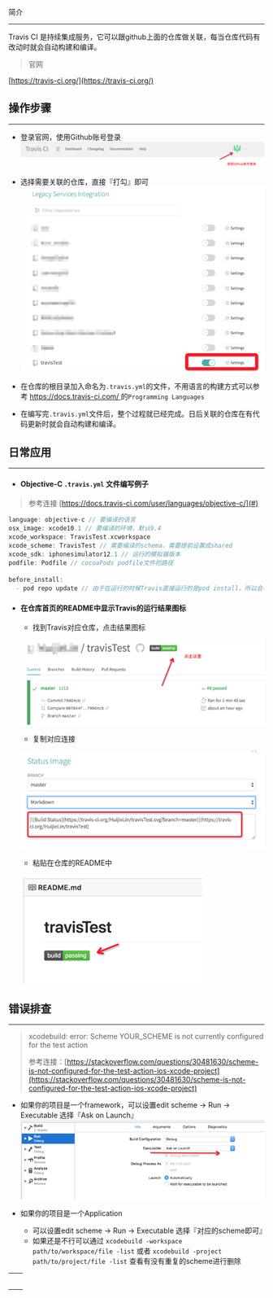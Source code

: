 简介

---

Travis CI 是持续集成服务，它可以跟github上面的仓库做关联，每当仓库代码有改动时就会自动构建和编译。

> 官网

[https://travis-ci.org/](https://travis-ci.org/)

## 操作步骤

---

* 登录官网，使用Github账号登录![](/assets/import.png)

* 选择需要关联的仓库，直接『打勾』即可![](/assets/import3.png)

* 在仓库的根目录加入命名为`.travis.yml`的文件，不用语言的构建方式可以参考 [https://docs.travis-ci.com/ ](https://docs.travis-ci.com/)的`Programming Languages`

* 在编写完`.travis.yml`文件后，整个过程就已经完成。日后关联的仓库在有代码更新时就会自动构建和编译。

## 日常应用

---

* #### Objective-C `.travis.yml` 文件编写例子

> 参考连接 [https://docs.travis-ci.com/user/languages/objective-c/](#)

```objectivec
language: objective-c // 要编译的语言
osx_image: xcode10.1 // 要编译的环境，默认9.4
xcode_workspace: TravisTest.xcworkspace
xcode_scheme: TravisTest // 需要编译的schema，需要提前设置成shared
xcode_sdk: iphonesimulator12.1 // 运行的模拟器版本
podfile: Podfile // cocoaPods podfile文件的路径

before_install:
  - pod repo update // 由于在运行的时候Travis直接运行的是pod install，所以会导致有一些库版本搜索不到，所以要预先添加这个操作
```

* #### 在仓库首页的README中显示Travis的运行结果图标

  * 找到Travis对应仓库，点击结果图标

  ![](assets/import5.png)

  * 复制对应连接

  ![](/assets/import6.png)

  * 粘贴在仓库的README中

  ![](/assets/import7.png)

## 错误排查

---

> xcodebuild: error: Scheme YOUR\_SCHEME is not currently configured for the test action
>
> 参考连接：[https://stackoverflow.com/questions/30481630/scheme-is-not-configured-for-the-test-action-ios-xcode-project](https://stackoverflow.com/questions/30481630/scheme-is-not-configured-for-the-test-action-ios-xcode-project)

* 如果你的项目是一个framework，可以设置edit scheme -&gt; Run -&gt; Executable 选择『Ask on Launch』![](/assets/import8.png)

* 如果你的项目是一个Application

  * 可以设置edit scheme -&gt; Run -&gt; Executable 选择『对应的scheme即可』
  * 如果还是不行可以通过 `xcodebuild -workspace path/to/workspace/file -list` 或者 `xcodebuild -project path/to/project/file -list` 查看有没有重复的scheme进行删除

|  |  |
| :--- | ---: |
|  |  |
|  |  |
|  |  |
|  |  |
|  |  |
|  |  |



